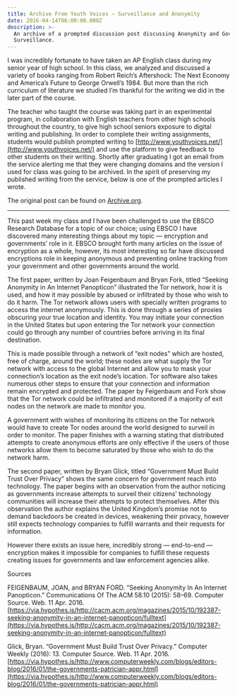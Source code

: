 ```yaml
---
title: Archive From Youth Voices — Surveillance and Anonymity
date: 2016-04-14T06:00:00.000Z
description: >-
  An archive of a prompted discussion post discussing Anonymity and Governmental
  Surveillance.
---
```


I was incredibly fortunate to have taken an AP English class during my senior year of high school. In this class, we analyzed and discussed a variety of books ranging from Robert Reich’s Aftershock: The Next Economy and America’s Future to George Orwell’s 1984. But more than the rich curriculum of literature we studied I’m thankful for the writing we did in the later part of the course.

The teacher who taught the course was taking part in an experimental program, in collaboration with English teachers from other high schools throughout the country, to give high school seniors exposure to digital writing and publishing. In order to complete their writing assignments, students would publish prompted writing to [http://www.youthvoices.net/](http://www.youthvoices.net/) and use the platform to give feedback to other students on their writing. Shortly after graduating I got an email from the service alerting me that they were changing domains and the version I used for class was going to be archived. In the spirit of preserving my published writing from the service, below is one of the prompted articles I wrote.

The original post can be found on [Archive.org](https://web.archive.org/web/20160418131005/http://www.youthvoices.net/discussion/surveillance-and-anonymity-2).

---

This past week my class and I have been challenged to use the EBSCO Research Database for a topic of our choice; using EBSCO I have discovered many interesting things about my topic — encryption and governments’ role in it. EBSCO brought forth many articles on the issue of encryption as a whole, however, its most interesting so far have discussed encryptions role in keeping anonymous and preventing online tracking from your government and other governments around the world.

The first paper, written by Joan Feigenbaum and Bryan Fork, titled “Seeking Anonymity in An Internet Panopticon” illustrated the Tor network, how it is used, and how it may possible by abused or infiltrated by those who wish to do it harm. The Tor network allows users with specially written programs to access the internet anonymously. This is done through a series of proxies obscuring your true location and identity. You may initiate your connection in the United States but upon entering the Tor network your connection could go through any number of countries before arriving in its final destination.

This is made possible through a network of “exit nodes” which are hosted, free of charge, around the world; these nodes are what supply the Tor network with access to the global Internet and allow you to mask your connection’s location as the exit node’s location. Tor software also takes numerous other steps to ensure that your connection and information remain encrypted and protected. The paper by Feigenbaum and Fork show that the Tor network could be infiltrated and monitored if a majority of exit nodes on the network are made to monitor you.

A government with wishes of monitoring its citizens on the Tor network would have to create Tor nodes around the world designed to surveil in order to monitor. The paper finishes with a warning stating that distributed attempts to create anonymous efforts are only effective if the users of those networks allow them to become saturated by those who wish to do the network harm.

The second paper, written by Bryan Glick, titled “Government Must Build Trust Over Privacy” shows the same concern for government reach into technology. The paper begins with an observation from the author noticing as governments increase attempts to surveil their citizens’ technology communities will increase their attempts to protect themselves. After this observation the author explains the United Kingdom’s promise not to demand backdoors be created in devices, weakening their privacy, however still expects technology companies to fulfill warrants and their requests for information.

However there exists an issue here, incredibly strong — end-to-end — encryption makes it impossible for companies to fulfill these requests creating issues for governments and law enforcement agencies alike.

Sources

FEIGENBAUM, JOAN, and BRYAN FORD. “Seeking Anonymity In An Internet Panopticon.” Communications Of The ACM 58.10 (2015): 58–69. Computer Source. Web. 11 Apr. 2016. [https://via.hypothes.is/http://cacm.acm.org/magazines/2015/10/192387-seeking-anonymity-in-an-internet-panopticon/fulltext](https://via.hypothes.is/http://cacm.acm.org/magazines/2015/10/192387-seeking-anonymity-in-an-internet-panopticon/fulltext)

Glick, Bryan. “Government Must Build Trust Over Privacy.” Computer Weekly (2016): 13. Computer Source. Web. 11 Apr. 2016. [https://via.hypothes.is/http://www.computerweekly.com/blogs/editors-blog/2016/01/the-governments-patrician-appr.html](https://via.hypothes.is/http://www.computerweekly.com/blogs/editors-blog/2016/01/the-governments-patrician-appr.html)
